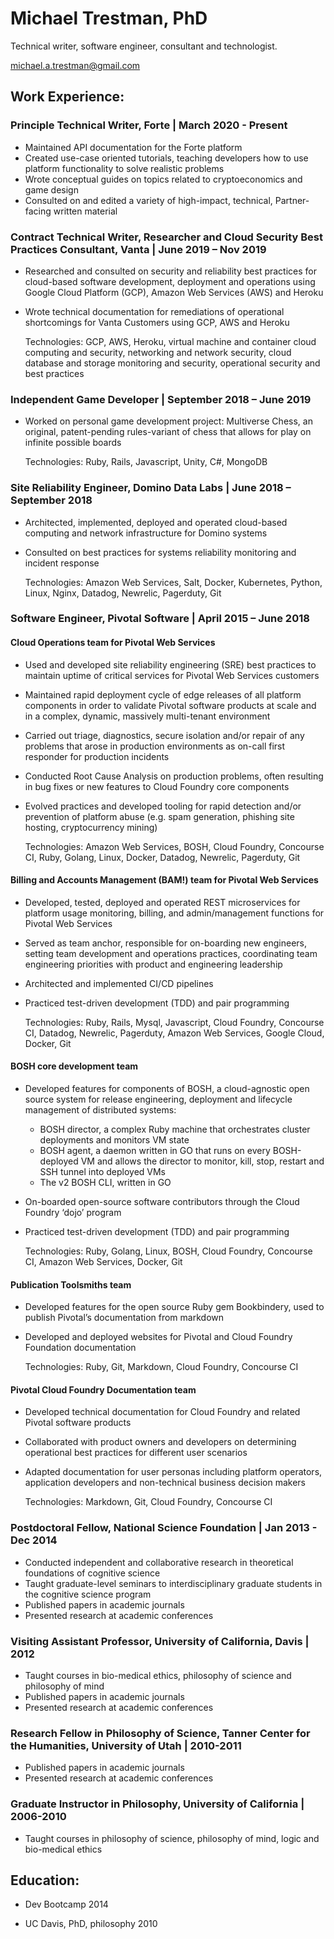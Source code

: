 # Michael Trestman, PhD

Technical writer, software engineer, consultant and technologist.

[michael.a.trestman@gmail.com](mailto:michael.a.trestman@gmail.com)



## Work Experience:


### Principle Technical Writer, Forte | March 2020 - Present

- Maintained API documentation for the Forte platform
- Created use-case oriented tutorials, teaching developers how to use platform functionality to solve realistic problems
- Wrote conceptual guides on topics related to cryptoeconomics and game design
- Consulted on and edited a variety of high-impact, technical, Partner-facing written material

### Contract Technical Writer, Researcher and Cloud Security Best Practices Consultant, Vanta | June 2019 – Nov 2019

- Researched and consulted on security and reliability best practices for cloud-based software development, deployment and operations using Google Cloud Platform (GCP), Amazon Web Services (AWS) and Heroku

- Wrote technical documentation for remediations of operational shortcomings for Vanta Customers using GCP, AWS and Heroku

  Technologies: GCP, AWS, Heroku, virtual machine and container cloud computing and security, networking and network security, cloud database and storage monitoring and security, operational security and best practices

### Independent Game Developer | September 2018 – June 2019

- Worked on personal game development project: Multiverse Chess, an original, patent-pending rules-variant of chess that allows for play on infinite possible boards

  Technologies: Ruby, Rails, Javascript, Unity, C#, MongoDB

### Site Reliability Engineer, Domino Data Labs | June 2018 – September 2018

- Architected, implemented, deployed and operated cloud-based computing and network infrastructure for Domino systems

- Consulted on best practices for systems reliability monitoring and incident response

  Technologies: Amazon Web Services, Salt, Docker, Kubernetes, Python, Linux, Nginx, Datadog, Newrelic, Pagerduty, Git

### Software Engineer, Pivotal Software | April 2015 – June 2018

#### Cloud Operations team for Pivotal Web Services

- Used and developed site reliability engineering (SRE) best practices to maintain uptime of critical services for Pivotal Web Services customers

- Maintained rapid deployment cycle of edge releases of all platform components in order to validate Pivotal software products at scale and in a complex, dynamic, massively multi-tenant environment

- Carried out triage, diagnostics, secure isolation and/or repair of any problems that arose in production environments as on-call first responder for production incidents

- Conducted Root Cause Analysis on production problems, often resulting in bug fixes or new features to Cloud Foundry core components

- Evolved practices and developed tooling for rapid detection and/or prevention of platform abuse (e.g. spam generation, phishing site hosting, cryptocurrency mining)

  Technologies: Amazon Web Services, BOSH, Cloud Foundry, Concourse CI, Ruby, 	Golang, Linux, Docker, Datadog, Newrelic, Pagerduty, Git

#### Billing and Accounts Management (BAM!) team for Pivotal Web Services

- Developed, tested, deployed and operated REST microservices for platform usage monitoring, billing, and admin/management functions for Pivotal Web Services

- Served as team anchor, responsible for on-boarding new engineers, setting team development and operations practices, coordinating team engineering priorities with product and engineering leadership

- Architected and implemented CI/CD pipelines

- Practiced test-driven development (TDD) and pair programming

  Technologies: Ruby, Rails, Mysql, Javascript, Cloud Foundry, Concourse CI,  Datadog, Newrelic, Pagerduty, Amazon Web Services, Google Cloud, Docker, Git

#### BOSH core development team

- Developed features for components of BOSH, a cloud-agnostic open source system for release engineering, deployment and lifecycle management of distributed systems:

  - BOSH director, a complex Ruby machine that orchestrates cluster deployments and monitors VM state	
  - BOSH agent, a daemon written in GO that runs on every BOSH-deployed VM and allows the director to monitor, kill, stop, restart and SSH tunnel into deployed VMs	
  - The v2 BOSH CLI, written in GO

- On-boarded open-source software contributors through the Cloud Foundry ‘dojo’ program

- Practiced test-driven development (TDD) and pair programming

  Technologies: Ruby, Golang, Linux, BOSH, Cloud Foundry, Concourse CI, Amazon Web Services, Docker, Git

#### Publication Toolsmiths team

- Developed features for the open source Ruby gem Bookbindery, used to publish Pivotal’s documentation from markdown
- Developed and deployed websites for Pivotal and Cloud Foundry Foundation documentation

  Technologies: Ruby, Git, Markdown, Cloud Foundry, Concourse CI

#### Pivotal Cloud Foundry Documentation team 

- Developed technical documentation for Cloud Foundry and related Pivotal software products

- Collaborated with product owners and developers on determining operational best practices for different user scenarios

- Adapted documentation for user personas including platform operators, application developers and non-technical business decision makers

  Technologies: Markdown, Git, Cloud Foundry, Concourse CI

  

### Postdoctoral Fellow, National Science Foundation | Jan 2013 - Dec 2014

- Conducted independent and collaborative research in theoretical foundations of cognitive science
- Taught graduate-level seminars to interdisciplinary graduate students in the cognitive science program
- Published papers in academic journals
- Presented research at academic conferences

### Visiting Assistant Professor, University of California, Davis | 2012

- Taught courses in bio-medical ethics, philosophy of science and philosophy of mind
- Published papers in academic journals
- Presented research at academic conferences

### Research Fellow in Philosophy of Science, Tanner Center for the Humanities, University of Utah | 2010-2011

- Published papers in academic journals
- Presented research at academic conferences

### Graduate Instructor in Philosophy, University of California | 2006-2010

- Taught courses in philosophy of science, philosophy of mind, logic and bio-medical ethics



## Education:

- Dev Bootcamp 2014  

- UC Davis, PhD, philosophy 2010  
